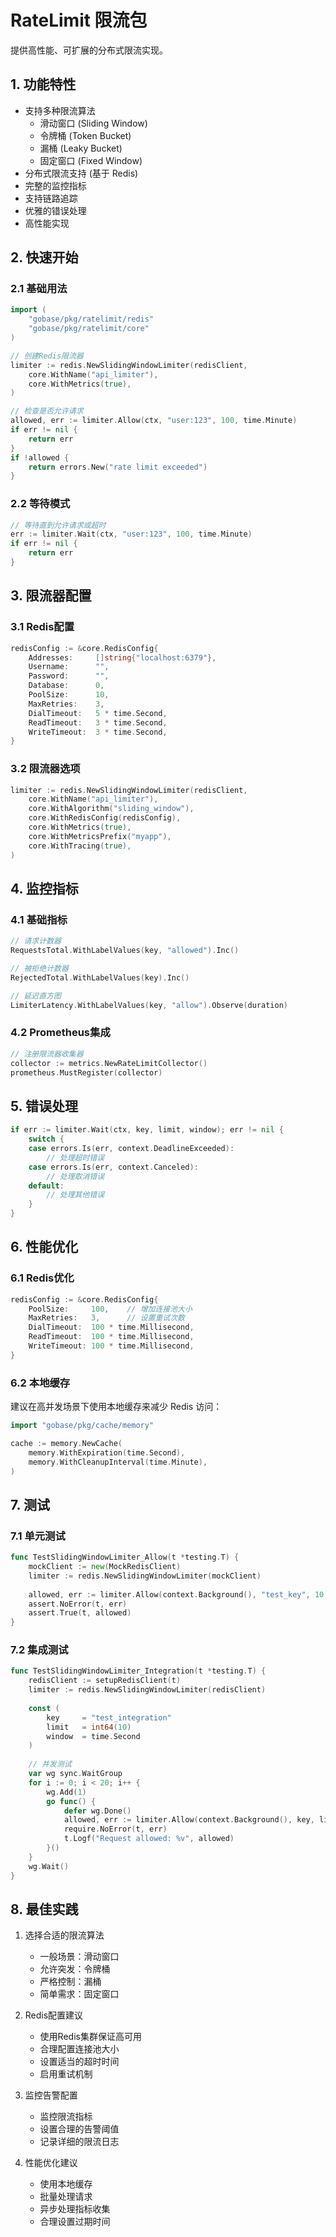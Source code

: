# RateLimit 限流包

提供高性能、可扩展的分布式限流实现。

## 1. 功能特性

- 支持多种限流算法
  - 滑动窗口 (Sliding Window)
  - 令牌桶 (Token Bucket)
  - 漏桶 (Leaky Bucket)
  - 固定窗口 (Fixed Window)
- 分布式限流支持 (基于 Redis)
- 完整的监控指标
- 支持链路追踪
- 优雅的错误处理
- 高性能实现

## 2. 快速开始

### 2.1 基础用法

```go
import (
    "gobase/pkg/ratelimit/redis"
    "gobase/pkg/ratelimit/core"
)

// 创建Redis限流器
limiter := redis.NewSlidingWindowLimiter(redisClient, 
    core.WithName("api_limiter"),
    core.WithMetrics(true),
)

// 检查是否允许请求
allowed, err := limiter.Allow(ctx, "user:123", 100, time.Minute)
if err != nil {
    return err
}
if !allowed {
    return errors.New("rate limit exceeded")
}
```

### 2.2 等待模式

```go
// 等待直到允许请求或超时
err := limiter.Wait(ctx, "user:123", 100, time.Minute)
if err != nil {
    return err
}
```

## 3. 限流器配置

### 3.1 Redis配置

```go
redisConfig := &core.RedisConfig{
    Addresses:     []string{"localhost:6379"},
    Username:      "",
    Password:      "",
    Database:      0,
    PoolSize:      10,
    MaxRetries:    3,
    DialTimeout:   5 * time.Second,
    ReadTimeout:   3 * time.Second,
    WriteTimeout:  3 * time.Second,
}
```

### 3.2 限流器选项

```go
limiter := redis.NewSlidingWindowLimiter(redisClient,
    core.WithName("api_limiter"),
    core.WithAlgorithm("sliding_window"),
    core.WithRedisConfig(redisConfig),
    core.WithMetrics(true),
    core.WithMetricsPrefix("myapp"),
    core.WithTracing(true),
)
```

## 4. 监控指标

### 4.1 基础指标

```go
// 请求计数器
RequestsTotal.WithLabelValues(key, "allowed").Inc()

// 被拒绝计数器
RejectedTotal.WithLabelValues(key).Inc()

// 延迟直方图
LimiterLatency.WithLabelValues(key, "allow").Observe(duration)
```

### 4.2 Prometheus集成

```go
// 注册限流器收集器
collector := metrics.NewRateLimitCollector()
prometheus.MustRegister(collector)
```

## 5. 错误处理

```go
if err := limiter.Wait(ctx, key, limit, window); err != nil {
    switch {
    case errors.Is(err, context.DeadlineExceeded):
        // 处理超时错误
    case errors.Is(err, context.Canceled):
        // 处理取消错误
    default:
        // 处理其他错误
    }
}
```

## 6. 性能优化

### 6.1 Redis优化

```go
redisConfig := &core.RedisConfig{
    PoolSize:     100,    // 增加连接池大小
    MaxRetries:   3,      // 设置重试次数
    DialTimeout:  100 * time.Millisecond,
    ReadTimeout:  100 * time.Millisecond,
    WriteTimeout: 100 * time.Millisecond,
}
```

### 6.2 本地缓存

建议在高并发场景下使用本地缓存来减少 Redis 访问：

```go
import "gobase/pkg/cache/memory"

cache := memory.NewCache(
    memory.WithExpiration(time.Second),
    memory.WithCleanupInterval(time.Minute),
)
```

## 7. 测试

### 7.1 单元测试

```go
func TestSlidingWindowLimiter_Allow(t *testing.T) {
    mockClient := new(MockRedisClient)
    limiter := redis.NewSlidingWindowLimiter(mockClient)
    
    allowed, err := limiter.Allow(context.Background(), "test_key", 10, time.Second)
    assert.NoError(t, err)
    assert.True(t, allowed)
}
```

### 7.2 集成测试

```go
func TestSlidingWindowLimiter_Integration(t *testing.T) {
    redisClient := setupRedisClient(t)
    limiter := redis.NewSlidingWindowLimiter(redisClient)
    
    const (
        key     = "test_integration"
        limit   = int64(10)
        window  = time.Second
    )
    
    // 并发测试
    var wg sync.WaitGroup
    for i := 0; i < 20; i++ {
        wg.Add(1)
        go func() {
            defer wg.Done()
            allowed, err := limiter.Allow(context.Background(), key, limit, window)
            require.NoError(t, err)
            t.Logf("Request allowed: %v", allowed)
        }()
    }
    wg.Wait()
}
```

## 8. 最佳实践

1. 选择合适的限流算法
   - 一般场景：滑动窗口
   - 允许突发：令牌桶
   - 严格控制：漏桶
   - 简单需求：固定窗口

2. Redis配置建议
   - 使用Redis集群保证高可用
   - 合理配置连接池大小
   - 设置适当的超时时间
   - 启用重试机制

3. 监控告警配置
   - 监控限流指标
   - 设置合理的告警阈值
   - 记录详细的限流日志

4. 性能优化建议
   - 使用本地缓存
   - 批量处理请求
   - 异步处理指标收集
   - 合理设置过期时间